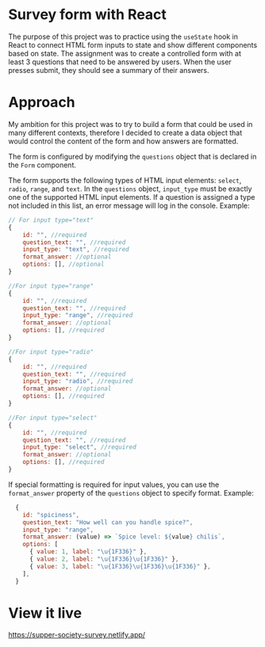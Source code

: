# Survey form with React
The purpose of this project was to practice using the `useState` hook in React to connect HTML form inputs to state and show different components based on state. The assignment was to create a controlled form with at least 3 questions that need to be answered by users. When the user presses submit, they should see a summary of their answers.

# Approach

My ambition for this project was to try to build a form that could be used in many different contexts, therefore I decided to create a data object that would control the content of the form and how answers are formatted.

The form is configured by modifying the `questions` object that is declared in the `Form` component.

The form supports the following types of HTML input elements: `select`, `radio`, `range`, and `text`. In the `questions` object, `input_type` must be exactly one of the supported HTML input elements. If a question is assigned a type not included in this list, an error message will log in the console. Example:

```javascript
// For input type="text"
{
	id: "", //required
	question_text: "", //required
	input_type: "text", //required
	format_answer: //optional
	options: [], //optional
}

//For input type="range"
{
	id: "", //required
	question_text: "", //required
	input_type: "range", //required
	format_answer: //optional
	options: [], //required
}

//For input type="radio"
{
	id: "", //required
	question_text: "", //required
	input_type: "radio", //required
	format_answer: //optional
	options: [], //required
}

//For input type="select"
{
	id: "", //required
	question_text: "", //required
	input_type: "select", //required
	format_answer: //optional
	options: [], //required
}
```

If special formatting is required for input values, you can use the `format_answer` property of the `questions` object to specify format. Example:

```javascript
  {
    id: "spiciness",
    question_text: "How well can you handle spice?",
    input_type: "range",
    format_answer: (value) => `Spice level: ${value} chilis`,
    options: [
      { value: 1, label: "\u{1F336}" },
      { value: 2, label: "\u{1F336}\u{1F336}" },
      { value: 3, label: "\u{1F336}\u{1F336}\u{1F336}" },
    ],
  }
```

# View it live

https://supper-society-survey.netlify.app/

